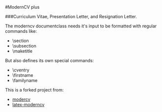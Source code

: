 #ModernCV plus

###Curriculum Vitae, Presentation Letter, and Resignation Letter.

The moderncv documentclass needs it's input to be formatted with regular commands like:

- \section
- \subsection
- \maketitle

But also defines its own special commands:

- \cventry
- \firstname
- \familyname
  
  
This is a forked project from:
- [modercv](http://tug.ctan.org/tex-archive/macros/latex/contrib/moderncv/)
- [latex-moderncv](https://github.com/mliu7/latex-moderncv)
